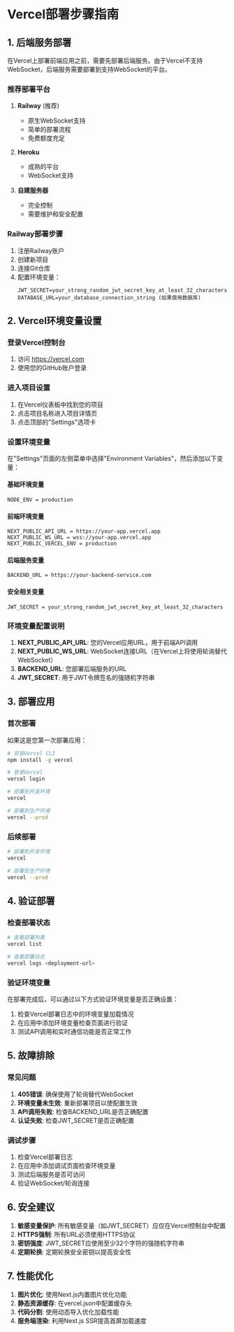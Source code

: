 # Vercel部署步骤指南

## 1. 后端服务部署

在Vercel上部署前端应用之前，需要先部署后端服务。由于Vercel不支持WebSocket，后端服务需要部署到支持WebSocket的平台。

### 推荐部署平台
1. **Railway** (推荐)
   - 原生WebSocket支持
   - 简单的部署流程
   - 免费额度充足

2. **Heroku**
   - 成熟的平台
   - WebSocket支持

3. **自建服务器**
   - 完全控制
   - 需要维护和安全配置

### Railway部署步骤
1. 注册Railway账户
2. 创建新项目
3. 连接Git仓库
4. 配置环境变量：
   ```
   JWT_SECRET=your_strong_random_jwt_secret_key_at_least_32_characters
   DATABASE_URL=your_database_connection_string (如果使用数据库)
   ```

## 2. Vercel环境变量设置

### 登录Vercel控制台
1. 访问 https://vercel.com
2. 使用您的GitHub账户登录

### 进入项目设置
1. 在Vercel仪表板中找到您的项目
2. 点击项目名称进入项目详情页
3. 点击顶部的"Settings"选项卡

### 设置环境变量
在"Settings"页面的左侧菜单中选择"Environment Variables"，然后添加以下变量：

#### 基础环境变量
```
NODE_ENV = production
```

#### 前端环境变量
```
NEXT_PUBLIC_API_URL = https://your-app.vercel.app
NEXT_PUBLIC_WS_URL = wss://your-app.vercel.app
NEXT_PUBLIC_VERCEL_ENV = production
```

#### 后端服务变量
```
BACKEND_URL = https://your-backend-service.com
```

#### 安全相关变量
```
JWT_SECRET = your_strong_random_jwt_secret_key_at_least_32_characters
```

### 环境变量配置说明
1. **NEXT_PUBLIC_API_URL**: 您的Vercel应用URL，用于前端API调用
2. **NEXT_PUBLIC_WS_URL**: WebSocket连接URL（在Vercel上将使用轮询替代WebSocket）
3. **BACKEND_URL**: 您部署后端服务的URL
4. **JWT_SECRET**: 用于JWT令牌签名的强随机字符串

## 3. 部署应用

### 首次部署
如果这是您第一次部署应用：
```bash
# 安装Vercel CLI
npm install -g vercel

# 登录Vercel
vercel login

# 部署到开发环境
vercel

# 部署到生产环境
vercel --prod
```

### 后续部署
```bash
# 部署到开发环境
vercel

# 部署到生产环境
vercel --prod
```

## 4. 验证部署

### 检查部署状态
```bash
# 查看部署列表
vercel list

# 查看部署日志
vercel logs <deployment-url>
```

### 验证环境变量
在部署完成后，可以通过以下方式验证环境变量是否正确设置：
1. 检查Vercel部署日志中的环境变量加载情况
2. 在应用中添加环境变量检查页面进行验证
3. 测试API调用和实时通信功能是否正常工作

## 5. 故障排除

### 常见问题
1. **405错误**: 确保使用了轮询替代WebSocket
2. **环境变量未生效**: 重新部署项目以使配置生效
3. **API调用失败**: 检查BACKEND_URL是否正确配置
4. **认证失败**: 检查JWT_SECRET是否正确配置

### 调试步骤
1. 检查Vercel部署日志
2. 在应用中添加调试页面检查环境变量
3. 测试后端服务是否可访问
4. 验证WebSocket/轮询连接

## 6. 安全建议

1. **敏感变量保护**: 所有敏感变量（如JWT_SECRET）应仅在Vercel控制台中配置
2. **HTTPS强制**: 所有URL必须使用HTTPS协议
3. **密钥强度**: JWT_SECRET应使用至少32个字符的强随机字符串
4. **定期轮换**: 定期轮换安全密钥以提高安全性

## 7. 性能优化

1. **图片优化**: 使用Next.js内置图片优化功能
2. **静态资源缓存**: 在vercel.json中配置缓存头
3. **代码分割**: 使用动态导入优化加载性能
4. **服务端渲染**: 利用Next.js SSR提高首屏加载速度